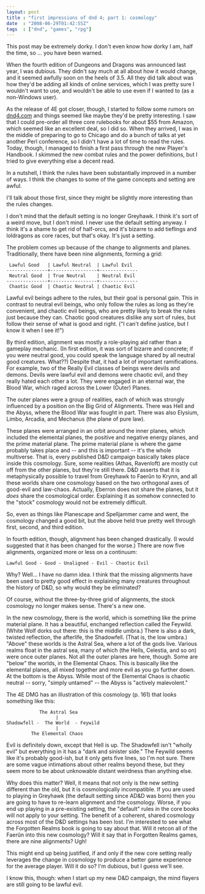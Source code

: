 ```yaml
---
layout: post
title : "first impressions of dnd 4; part 1: cosmology"
date  : "2008-06-29T01:42:55Z"
tags  : ["dnd", "games", "rpg"]
---
```

This post may be extremely dorky.  I don't even know how dorky I am, half the
time, so ... you have been warned.

When the fourth edition of Dungeons and Dragons was announced last year, I was
dubious.  They didn't say much at all about how it would change, and it seemed
awfully soon on the heels of 3.5.  All they did talk about was how they'd be
adding all kinds of online services, which I was pretty sure I wouldn't want to
use, and wouldn't be able to use even if I wanted to (as a non-Windows user).

As the release of 4E got closer, though, I started to follow some rumors on
[dnd4.com](http://dnd4.com) and things seemed like maybe they'd be pretty
interesting.  I saw that I could pre-order all three core rulebooks for about
$55 from Amazon, which seemed like an excellent deal, so I did so.  When they
arrived, I was in the middle of preparing to go to Chicago and do a bunch of
talks at yet another Perl conference, so I didn't have a lot of time to read
the rules.  Today, though, I managed to finish a first pass through the new
Player's Handbook.  I skimmed the new combat rules and the power definitions,
but I tried to give everything else a decent read.

In a nutshell, I think the rules have been substantially improved in a number
of ways.  I think the changes to some of the game concepts and setting are
awful.

I'll talk about those first, since they might be slightly more interesting than
the rules changes.

I don't mind that the default setting is no longer Greyhawk.  I think it's sort
of a weird move, but I don't mind.  I never use the default setting anyway.  I
think it's a shame to get rid of half-orcs, and it's bizarre to add tieflings
and loldragons as core races, but that's okay.  It's just a setting.

The problem comes up because of the change to alignments and planes.
Traditionally, there have been nine alignments, forming a grid:

     Lawful Good   | Lawful Neutral  | Lawful Evil
    ---------------+-----------------+--------------
     Neutral Good  | True Neutral    | Neutral Evil
    ---------------+-----------------+--------------
     Chaotic Good  | Chaotic Neutral | Chaotic Evil

Lawful evil beings adhere to the rules, but their goal is personal gain.  This
in contrast to neutral evil beings, who only follow the rules as long as
they're convenient, and chaotic evil beings, who are pretty likely to break the
rules just because they can.  Chaotic good creatures dislike any sort of rules,
but follow their sense of what is good and right.  ("I can't define justice,
but I know it when I see it!")

By third edition, alignment was mostly a role-playing aid rather than a
gameplay mechanic.  (In first edition, it was sort of bizarre and concrete; if
you were neutral good, you could speak the language shared by all neutral good
creatures.  What??)  Despite that, it had a lot of important ramifications.
For example, two of the Really Evil classes of beings were devils and demons.
Devils were lawful evil and demons were chaotic evil, and they really hated
each other a lot.  They were engaged in an eternal war, the Blood War, which
raged across the Lower (Outer) Planes.

The outer planes were a group of realities, each of which was strongly
influenced by a position on the Big Grid of Alignments.  There was Hell and the
Abyss, where the Blood War was fought in part.  There was also Elysium, Limbo,
Arcadia, and Mechanus (the plane of pure law).

These planes were arranged in an orbit around the inner planes, which included
the elemental planes, the positive and negative energy planes, and the prime
material plane.  The prime material plane is where the game probably takes
place and -- and this is important -- it's the whole multiverse.  That is,
every published D&D campaign basically takes place inside this cosmology.
Sure, some realities (Athas, Ravenloft) are mostly cut off from the other
planes, but they're still there.  D&D asserts that it is metaphysically
possible to travel from Greyhawk to Faerûn to Krynn, and all these worlds share
one cosmology based on the two orthogonal axes of good-evil and law-chaos.
Actually, Eberron does not share the planes, but it *does* share the
cosmological order.  Explaining it as somehow connected to the "stock"
cosmology would not be extremely difficult.

So, even as things like Planescape and Spelljammer came and went, the cosmology
changed a good bit, but the above held true pretty well through first, second,
and third edition.

In fourth edition, though, alignment has been changed drastically.  (I would
suggested that it has been changed for the worse.)  There are now five
alignments, organized more or less on a continuum:

    Lawful Good - Good - Unaligned - Evil - Chaotic Evil

Why?  Well... I have no damn idea.  I think that the missing alignments have
been used to pretty good effect in explaining many creatures throughout the
history of D&D, so why would they be eliminated?

Of course, without the three-by-three grid of alignments, the stock cosmology
no longer makes sense.  There's a new one.

In the new cosmology, there is the world, which is something like the prime
material plane.  It has a beautiful, enchanged reflection called the Feywild.
(White Wolf dorks out there: this is the middle umbra.)  There is also a dark,
twisted reflection, the afterlife, the Shadowfell.  (That is, the low umbra.)
"Above" these worlds is the Astral Sea, where a lot of the gods live.  Various
realms float in the astral sea, many of which (the Hells, Celestia, and so on)
were once outer planes.  Not all the outer planes are here, though.  Some are
"below" the worlds, in the Elemental Chaos.  This is basically like the
elemental planes, all mixed together and more evil as you go further down.  At
the bottom is the Abyss.  While most of the Elemental Chaos is chaotic neutral
-- sorry, "simply untamed" -- the Abyss is "actively malevolent."

The 4E DMG has an illustration of this cosmology (p. 161) that looks something
like this:

                The Astral Sea
                      |
    Shadowfell -  The World  - Feywild
                      |
             The Elemental Chaos

Evil is definitely down, except that Hell is up.  The Shadowfell isn't "wholly
evil" but everything in it has a "dark and sinister side."  The Feywild seems
like it's probably good-ish, but it only gets five lines, so I'm not sure.
There are some vague intimations about other realms beyond these, but they seem
more to be about unknowable distant weirdness than anything else.

Why does this matter?  Well, it means that not only is the new setting
different than the old, but it is cosmologically incompatible.  If you are used
to playing in Greyhawk (the default setting since AD&D was born) then you are
going to have to re-learn alignment and the cosmology.  Worse, if you end up
playing in a pre-existing setting, the "default" rules in the core books will
not apply to your setting.  The benefit of a coherent, shared cosmology across
most of the D&D settings has been lost.  I'm interested to see what the
Forgotten Realms book is going to say about that.  Will it retcon all of the
Faerûn into this new cosmology?  Will it say that in Forgotten Realms games,
there are nine alignments?  Ugh!

This might end up being justified, if and only if the new core setting really
leverages the change in cosmology to produce a better game experience for the
average player.  Will it do so?  I'm dubious, but I guess we'll see.

I know this, though: when I start up my new D&D campaign, the mind flayers are
still going to be lawful evil.

